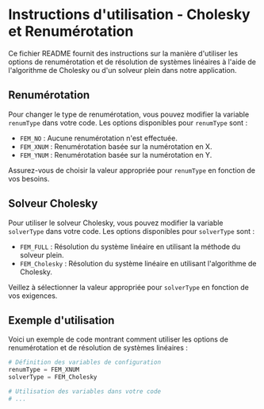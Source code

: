 # Instructions d'utilisation - Cholesky et Renumérotation

Ce fichier README fournit des instructions sur la manière d'utiliser les options de renumérotation et de résolution de systèmes linéaires à l'aide de l'algorithme de Cholesky ou d'un solveur plein dans notre application.

## Renumérotation

Pour changer le type de renumérotation, vous pouvez modifier la variable `renumType` dans votre code. Les options disponibles pour `renumType` sont :

- `FEM_NO` : Aucune renumérotation n'est effectuée.
- `FEM_XNUM` : Renumérotation basée sur la numérotation en X.
- `FEM_YNUM` : Renumérotation basée sur la numérotation en Y.

Assurez-vous de choisir la valeur appropriée pour `renumType` en fonction de vos besoins.

## Solveur Cholesky

Pour utiliser le solveur Cholesky, vous pouvez modifier la variable `solverType` dans votre code. Les options disponibles pour `solverType` sont :

- `FEM_FULL` : Résolution du système linéaire en utilisant la méthode du solveur plein.
- `FEM_Cholesky` : Résolution du système linéaire en utilisant l'algorithme de Cholesky.

Veillez à sélectionner la valeur appropriée pour `solverType` en fonction de vos exigences.

## Exemple d'utilisation

Voici un exemple de code montrant comment utiliser les options de renumérotation et de résolution de systèmes linéaires :

```python
# Définition des variables de configuration
renumType = FEM_XNUM
solverType = FEM_Cholesky

# Utilisation des variables dans votre code
# ...
